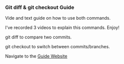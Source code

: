 <h3>Git diff & git checkout Guide</h3>

Vide and text guide on how to use both commands. 

I've recorded 3 videos to explain this commands. Enjoy! 


git diff to compare two commits. 

git checkout to switch between commits/branches. 

Navigate to the <a href="https://4geeksacademy.github.io/pt-48-augustocarrasco-git-guide/" target="_blank">Guide Website</a>
